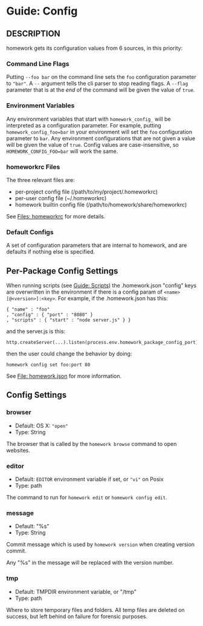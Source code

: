 Guide: Config
=============

## DESCRIPTION

homework gets its configuration values from 6 sources, in this priority:

### Command Line Flags

Putting `--foo bar` on the command line sets the `foo` configuration
parameter to `"bar"`.  A `--` argument tells the cli parser to stop
reading flags.  A `--flag` parameter that is at the *end* of the
command will be given the value of `true`.

### Environment Variables

Any environment variables that start with `homework_config_` will be
interpreted as a configuration parameter.  For example, putting
`homework_config_foo=bar` in your environment will set the `foo`
configuration parameter to `bar`.  Any environment configurations that
are not given a value will be given the value of `true`.  Config
values are case-insensitive, so `HOMEWORK_CONFIG_FOO=bar` will work the
same.

### homeworkrc Files

The three relevant files are:

* per-project config file (/path/to/my/project/.homeworkrc)
* per-user config file (~/.homeworkrc)
* homework builtin config file (/path/to/homework/share/homeworkrc)

See [Files: homeworkrc](../files/homeworkrc.md) for more details.

### Default Configs

A set of configuration parameters that are internal to homework, and are
defaults if nothing else is specified.

## Per-Package Config Settings

When running scripts (see [Guide: Scripts](../guides/scripts.md)) the .homework.json "config"
keys are overwritten in the environment if there is a config param of
`<name>[@<version>]:<key>`.  For example, if the .homework.json has
this:

    { "name" : "foo"
    , "config" : { "port" : "8080" }
    , "scripts" : { "start" : "node server.js" } }

and the server.js is this:

    http.createServer(...).listen(process.env.homework_package_config_port)

then the user could change the behavior by doing:

    homework config set foo:port 80

See [File: homework.json](../files/homework.json.md) for more information.

## Config Settings

### browser

* Default: OS X: `"open"`
* Type: String

The browser that is called by the `homework browse` command to open websites.

### editor

* Default: `EDITOR` environment variable if set, or `"vi"` on Posix
* Type: path

The command to run for `homework edit` or `homework config edit`.

### message

* Default: "%s"
* Type: String

Commit message which is used by `homework version` when creating version commit.

Any "%s" in the message will be replaced with the version number.

### tmp

* Default: TMPDIR environment variable, or "/tmp"
* Type: path

Where to store temporary files and folders.  All temp files are deleted
on success, but left behind on failure for forensic purposes.

